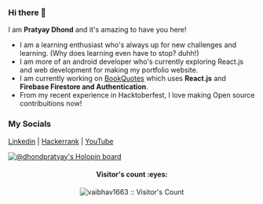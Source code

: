 ### Hi there 👋

I am **Pratyay Dhond** and it's amazing to have you here!
- I am a learning enthusiast who's always up for new challenges and learning. (Why does learning even have to stop? duhh!)
- I am more of an android developer who's currently exploring React.js and web development for making my portfolio website.
- I am currently working on [BookQuotes](https://github.com/PratyayDhond/BookQuotes) which uses **React.js** and **Firebase Firestore and Authentication**.
- From my recent experience in Hacktoberfest, I love making Open source contribuitions now!

### My Socials
  [Linkedin](https://www.linkedin.com/in/pratyay-dhond-7944a3209/) |
  [Hackerrank](https://www.hackerrank.com/dhondpratyay) |
  [YouTube](https://www.youtube.com/channel/UCNnTIJy8T3ryQ4RZgIv_R4Q) 

[![@dhondpratyay's Holopin board](https://holopin.me/dhondpratyay)](https://holopin.io/@dhondpratyay)

<!--
**PratyayDhond/PratyayDhond** is a ✨ _special_ ✨ repository because its `README.md` (this file) appears on your GitHub profile.

Here are some ideas to get you started:

- 🔭 I’m currently working on ...
- 🌱 I’m currently learning ...
- 👯 I’m looking to collaborate on ...
- 🤔 I’m looking for help with ...
- 💬 Ask me about ...
- 📫 How to reach me: ...
- 😄 Pronouns: ...
- ⚡ Fun fact: ...
-->

<h4 align="center">Visitor's count :eyes:</h4>
<p align="center"><img src="https://profile-counter.glitch.me/{PratyayDhond}/count.svg" alt="vaibhav1663 :: Visitor's Count" /></p>
